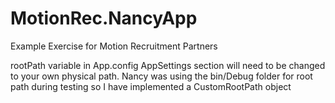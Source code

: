 # MotionRec.NancyApp
Example Exercise for Motion Recruitment Partners

rootPath variable in App.config AppSettings section will need to be changed to your own physical path.
Nancy was using the bin/Debug folder for root path during testing so I have implemented a CustomRootPath object
